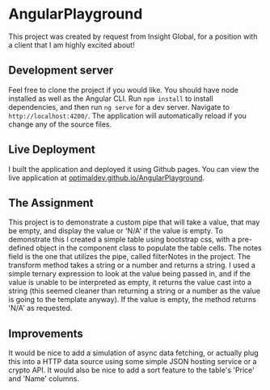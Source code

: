 # AngularPlayground
This project was created by request from Insight Global, for a position with a client that I am highly excited about!

## Development server
Feel free to clone the project if you would like. You should have node installed as well as the Angular CLI. Run `npm install` to install dependencies, and then run `ng serve` for a dev server. Navigate to `http://localhost:4200/`. The application will automatically reload if you change any of the source files.

## Live Deployment
I built the application and deployed it using Github pages. You can view the live application at [optimaldev.github.io/AngularPlayground](https://optimaldev.github.io/AngularPlayground).

## The Assignment
This project is to demonstrate a custom pipe that will take a value, that may be empty, and display the value or 'N/A' if the value is empty. To demonstrate this I created a simple table using bootstrap css, with a pre-defined object in the component class to populate the table cells. The notes field is the one that utilizes the pipe, called filterNotes in the project. The transform method takes a string or a number and returns a string. I used a simple ternary expression to look at the value being passed in, and if the value is unable to be interpreted as empty, it returns the value cast into a string (this seemed cleaner than returning a string or a number as the value is going to the template anyway). If the value is empty, the method returns 'N/A' as requested. 

## Improvements
It would be nice to add a simulation of async data fetching, or actually plug this into a HTTP data source using some simple JSON hosting service or a crypto API. It would also be nice to add a sort feature to the table's 'Price' and 'Name' columns. 
